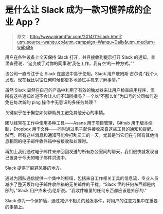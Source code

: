 # 是什么让 Slack 成为一款习惯养成的企业 App？

> 原文：<http://www.nirandfar.com/2014/11/slack.html?utm_source=wanqu.co&utm_campaign=Wanqu+Daily&utm_medium=website>

用户在各种设备上全天保持 Slack 打开，并且接收到提示打开 Slack 的通知。普里查德说，“这变成了对你的同事说‘我在工作，我有空’的一种方式。”"

该公司一直专注于让 Slack 在旅途中易于使用。Slack 用户詹姆斯·吉尔说:“我个人发现，现在我比以往任何时候都更多地通过手机来了解事情。”

虽然 Slack 显然在自己的产品中利用了有效的触发器来让用户检查应用程序，但所有这些通知难道不会让人们不知所措吗？一个以“不那么忙”为口号的公司如何避免在每次新的 ping 操作中无意识的多任务处理？

关键似乎在于懈怠如何帮助员工避免其他分心的事情。

团队经常在工作中使用多种工具——Asana 用于项目管理，Github 用于版本控制，Dropbox 用于文件——同时通过电子邮件接收来自这些工具的通知和提醒。然而，所有这些消息和通知可能会打乱员工的一天，尤其是当它们在与所有其他消息相同的电子邮件收件箱中被接收和处理时。

再加上我们通过电子邮件来来回回发送的所有办公室间的聊天，我们很快就发现自己置身于今天的电子邮件洪流中。

Slack 提供了躲避风暴的地方。

通过为团队通信提供一个集中的枢纽，包括来自工作相关工具的信息流，专业人员减少了整天轰炸电子邮件收件箱的无关邮件的干扰。“Slack 里的任何东西都是内部的，”Slack 用户杰米·劳伦斯说。"我收件箱里的任何东西都应该是外部的."

Slack 作为一个保护盾，通过减少不相关的触发事件，将用户的注意力集中在重要的事情上。